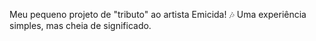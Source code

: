 Meu pequeno projeto de "tributo" ao artista Emicida! 🎶 
Uma experiência simples, mas cheia de significado.
